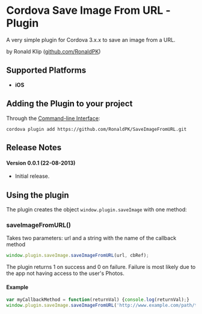 Cordova Save Image From URL -Plugin
====================

A very simple plugin for Cordova 3.x.x to save an image from a URL.

by Ronald Klip ([github.com/RonaldPK](https://github.com/RonaldPK))

## Supported Platforms ##
- **iOS**

## Adding the Plugin to your project ##
Through the [Command-line Interface](http://cordova.apache.org/docs/en/3.0.0/guide_cli_index.md.html#The%20Command-line%20Interface):
```
cordova plugin add https://github.com/RonaldPK/SaveImageFromURL.git
```

## Release Notes ##
#### Version 0.0.1 (22-08-2013) ####
- Initial release.

## Using the plugin ##
The plugin creates the object ```window.plugin.saveImage``` with one method:

### saveImageFromURL() ###
Takes two parameters: url and a string with the name of the callback method
```javascript
window.plugin.saveImage.saveImageFromURL(url, cbRef);
```

The plugin returns 1 on success and 0 on failure. Failure is most likely due to the app not having access to the user's Photos.

####  Example ####
```javascript
var myCallbackMethod = function(returnVal) {console.log(returnVal);}
window.plugin.saveImage.saveImageFromURL('http://www.example.com/path/to/image.png', 'myCallbackMethod');
```
